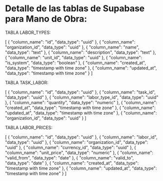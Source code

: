 # Detalle de las tablas de Supabase para Mano de Obra:

TABLA LABOR_TYPES:

[
  {
    "column_name": "id",
    "data_type": "uuid"
  },
  {
    "column_name": "organization_id",
    "data_type": "uuid"
  },
  {
    "column_name": "name",
    "data_type": "text"
  },
  {
    "column_name": "description",
    "data_type": "text"
  },
  {
    "column_name": "unit_id",
    "data_type": "uuid"
  },
  {
    "column_name": "is_system",
    "data_type": "boolean"
  },
  {
    "column_name": "created_at",
    "data_type": "timestamp with time zone"
  },
  {
    "column_name": "updated_at",
    "data_type": "timestamp with time zone"
  }
]

TABLA TASK_LABOR:

[
  {
    "column_name": "id",
    "data_type": "uuid"
  },
  {
    "column_name": "task_id",
    "data_type": "uuid"
  },
  {
    "column_name": "labor_type_id",
    "data_type": "uuid"
  },
  {
    "column_name": "quantity",
    "data_type": "numeric"
  },
  {
    "column_name": "created_at",
    "data_type": "timestamp with time zone"
  },
  {
    "column_name": "updated_at",
    "data_type": "timestamp with time zone"
  },
  {
    "column_name": "organization_id",
    "data_type": "uuid"
  }
]

TABLA LABOR_PRICES:

[
  {
    "column_name": "id",
    "data_type": "uuid"
  },
  {
    "column_name": "labor_id",
    "data_type": "uuid"
  },
  {
    "column_name": "organization_id",
    "data_type": "uuid"
  },
  {
    "column_name": "currency_id",
    "data_type": "uuid"
  },
  {
    "column_name": "unit_price",
    "data_type": "numeric"
  },
  {
    "column_name": "valid_from",
    "data_type": "date"
  },
  {
    "column_name": "valid_to",
    "data_type": "date"
  },
  {
    "column_name": "created_at",
    "data_type": "timestamp with time zone"
  },
  {
    "column_name": "updated_at",
    "data_type": "timestamp with time zone"
  }
]

